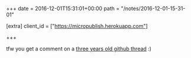 +++
date = 2016-12-01T15:31:01+00:00
path = "/notes/2016-12-01-15-31-01"

[extra]
client_id = ["https://micropublish.herokuapp.com"]

+++

<p>tfw you get a comment on a <a href="https://github.com/fronteed/icheck/pull/63">three years old github thread</a> :)</p>